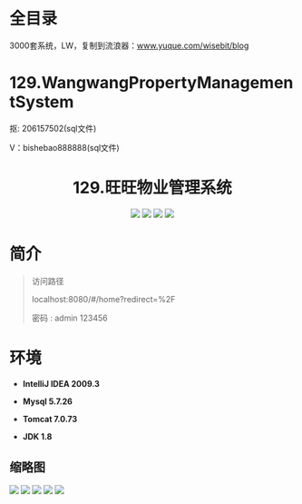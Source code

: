 # 全目录

3000套系统，LW，复制到流浪器：www.yuque.com/wisebit/blog

# 129.WangwangPropertyManagementSystem

<p>抠: 206157502(sql文件)</p>
<p>V：bishebao888888(sql文件)</p>

<p><h1 align="center">129.旺旺物业管理系统</h1></p>


<p align="center">
	<img src="https://img.shields.io/badge/jdk-1.8-orange.svg"/>
    <img src="https://img.shields.io/badge/springBoot-5.x-lightgrey.svg"/>
    <img src="https://img.shields.io/badge/vue-3.x-blue.svg"/>
    <img src="https://img.shields.io/badge/mysql-5.x-yellow.svg"/>
</p>

# 简介
>
> 

>访问路径
>
> localhost:8080/#/home?redirect=%2F
>
> 密码 : admin    123456


# 环境

- <b>IntelliJ IDEA 2009.3</b>

- <b>Mysql 5.7.26</b>

- <b>Tomcat 7.0.73</b>

- <b>JDK 1.8</b>




## 缩略图

![](https://bitwise.oss-cn-heyuan.aliyuncs.com/2024/9/10/785b13fb-ff6c-4f8a-aada-591702f97fca.png)
![](https://bitwise.oss-cn-heyuan.aliyuncs.com/2024/9/10/f75e381e-d982-42f2-ba3e-73e76d40221b.png)
![](https://bitwise.oss-cn-heyuan.aliyuncs.com/2024/9/10/a8da1601-86dd-4e77-a8f6-fd008afa2358.png)
![](https://bitwise.oss-cn-heyuan.aliyuncs.com/2024/9/10/dd0a2ce3-baa9-4453-9c9a-a652453a7b7f.png)
![](https://bitwise.oss-cn-heyuan.aliyuncs.com/2024/9/10/f9c221ce-2a99-444b-8258-42ce84dfde68.png)



